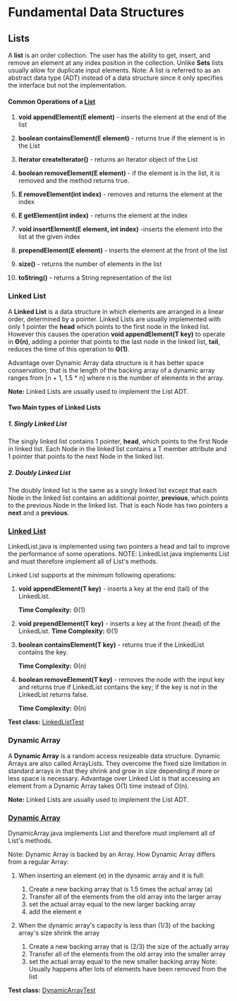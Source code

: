 # Fundamental Data Structures

## Lists

A **list** is an order collection. The user has the ability to get, insert, and remove an element at any index position 
in the collection. Unlike **Sets** lists usually allow for duplicate input elements. Note: A list is referred to as an
abstract data type (ADT) instead of a data structure since it only specifies the interface but not the implementation.

#### Common Operations of a [List](https://github.com/matthewddiaz/Data-Structures/blob/master/src/com/matthewddiaz/datastructures/lists/List.java)

1) **void appendElement(E element)** - inserts the element at the end of the list

2) **boolean containsElement(E element)** - returns true if the element is in the List

3) **Iterator<E> createIterator()** - returns an Iterator object of the List

4) **boolean removeElement(E element)** - if the element is in the list, it is removed and the method returns true.

5) **E removeElement(int index)** - removes and returns the element at the index 

6) **E getElement(int index)** -  returns the element at the index

7) **void insertElement(E element, int index)** -inserts the element into the list at the given index

8) **prependElement(E element)** - inserts the element at the front of the list

9) **size()** - returns the number of elements in the list

10) **toString()** - returns a String representation of the list

### Linked List
A **Linked List** is a data structure in which elements are arranged in a linear order, determined by a pointer. 
Linked Lists are usually implemented with only  1 pointer the **head** which points to the first node in the linked list.
However this causes the operation **void appendElement(T key)** to operate in **Θ(n)**, adding a pointer that points to 
the last node in the linked list, **tail**, reduces the time of this operation to **Θ(1)**. 

Advantage over Dynamic Array data structure is it has better space conservation; that is the length of the backing array 
of a dynamic array ranges from [n + 1, 1.5 * n] where n is the number of elements in the array.

**Note:** Linked Lists are usually used to implement the List ADT.

#### Two Main types of Linked Lists

##### 1. Singly Linked List
The singly linked list contains 1 pointer, **head**, which points to the first Node in linked list. Each Node in the linked list contains 
a T member attribute and 1 pointer that points to the next Node in the linked list.
 
##### 2. Doubly Linked List
The doubly linked list is the same as a singly linked list except that each Node in the linked list contains an additional
pointer, **previous**, which points to the previous Node in the linked list. That is each Node has two pointers a **next** and
a **previous**.

### [Linked List](https://github.com/matthewddiaz/Data-Structures/blob/master/src/com/matthewddiaz/datastructures/lists/LinkedList.java)
LinkedList.java is implemented using two pointers a head and tail to improve the performance of some operations.
NOTE: LinkedList.java implements List and must therefore implement all of List's methods.

Linked List supports at the minimum following operations:

1) **void appendElement(T key)** - inserts a key at the end (tail) of the LinkedList.
    
    **Time Complexity:** Θ(1)

2) **void prependElement(T key)** - inserts a key at the front (head) of the LinkedList.
   **Time Complexity:** Θ(1)
   
3) **boolean containsElement(T key)** - returns true if the LinkedList contains the key.
   
   **Time Complexity:** Θ(n)

4) **boolean removeElement(T key)** - removes the node with the input key and returns true if LinkedList contains the key; 
if the key is not in the LinkedList returns false.
   
   **Time Complexity:** Θ(n)

**Test class:** [LinkedListTest](https://github.com/matthewddiaz/Data-Structures/blob/master/test/com/matthewddiaz/datastructures/lists/linkedList/LinkedListTest.java)

### Dynamic Array
A **Dynamic Array** is a random access resizeable data structure. Dynamic Arrays are also called ArrayLists. They overcome the fixed size limitation
in standard arrays in that they shrink and grow in size depending if more or less space is necessary. Advantage over Linked List is that accessing an 
element from a Dynamic Array takes O(1) time instead of O(n).

**Note:** Linked Lists are usually used to implement the List ADT.

### [Dynamic Array](https://github.com/matthewddiaz/Data-Structures/blob/master/src/com/matthewddiaz/datastructures/lists/DynamicArray.java)
DynamicArray.java implements List and therefore must implement all of List's methods.

Note: Dynamic Array is backed by an Array.
How Dynamic Array differs from a regular Array:

1) When inserting an element (e) in the dynamic array and it is full:
    1) Create a new backing array that is 1.5 times the actual array (a)
    2) Transfer all of the elements from the old array into the larger array
    3) set the actual array equal to the new larger backing array
    4) add the element e

2) When the dynamic array's capacity is less than (1/3) of the backing array's size shrink the array
    1) Create a new backing array that is (2/3) the size of the actually array
    2) Transfer all of the elements from the old array into the smaller array
    3) set the actual array equal to the new smaller backing array
    Note: Usually happens after lots of elements have been removed from the list 

**Test class:** [DynamicArrayTest](https://github.com/matthewddiaz/Data-Structures/blob/master/test/com/matthewddiaz/datastructures/lists/dynamicArray/DynamicArrayTest.java)


